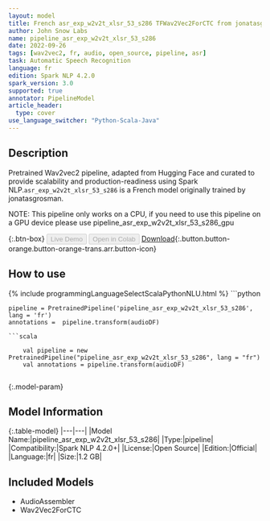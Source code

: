 ```yaml
---
layout: model
title: French asr_exp_w2v2t_xlsr_53_s286 TFWav2Vec2ForCTC from jonatasgrosman
author: John Snow Labs
name: pipeline_asr_exp_w2v2t_xlsr_53_s286
date: 2022-09-26
tags: [wav2vec2, fr, audio, open_source, pipeline, asr]
task: Automatic Speech Recognition
language: fr
edition: Spark NLP 4.2.0
spark_version: 3.0
supported: true
annotator: PipelineModel
article_header:
  type: cover
use_language_switcher: "Python-Scala-Java"
---
```


## Description

Pretrained Wav2vec2  pipeline, adapted from Hugging Face and curated to provide scalability and production-readiness using Spark NLP.`asr_exp_w2v2t_xlsr_53_s286` is a French model originally trained by jonatasgrosman.

NOTE: This pipeline only works on a CPU, if you need to use this pipeline on a GPU device please use pipeline_asr_exp_w2v2t_xlsr_53_s286_gpu

{:.btn-box}
<button class="button button-orange" disabled>Live Demo</button>
<button class="button button-orange" disabled>Open in Colab</button>
[Download](https://s3.amazonaws.com/auxdata.johnsnowlabs.com/public/models/pipeline_asr_exp_w2v2t_xlsr_53_s286_fr_4.2.0_3.0_1664214135666.zip){:.button.button-orange.button-orange-trans.arr.button-icon}

## How to use



<div class="tabs-box" markdown="1">
{% include programmingLanguageSelectScalaPythonNLU.html %}
```python

    pipeline = PretrainedPipeline('pipeline_asr_exp_w2v2t_xlsr_53_s286', lang = 'fr')
    annotations =  pipeline.transform(audioDF)
    
```
```scala

    val pipeline = new PretrainedPipeline("pipeline_asr_exp_w2v2t_xlsr_53_s286", lang = "fr")
    val annotations = pipeline.transform(audioDF)
    
```
</div>

{:.model-param}
## Model Information

{:.table-model}
|---|---|
|Model Name:|pipeline_asr_exp_w2v2t_xlsr_53_s286|
|Type:|pipeline|
|Compatibility:|Spark NLP 4.2.0+|
|License:|Open Source|
|Edition:|Official|
|Language:|fr|
|Size:|1.2 GB|

## Included Models

- AudioAssembler
- Wav2Vec2ForCTC